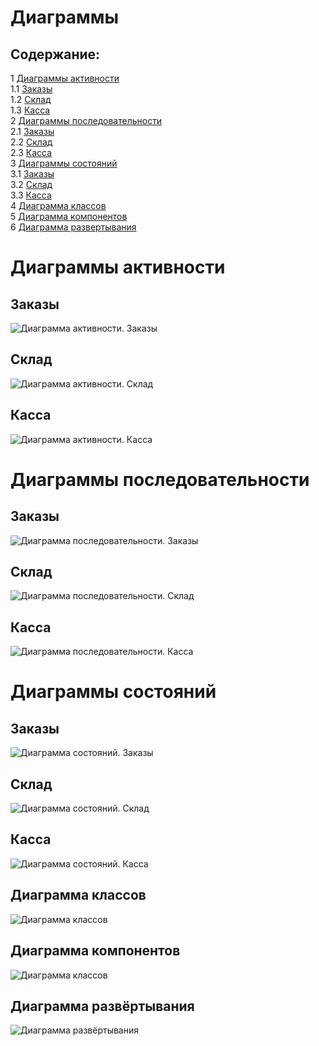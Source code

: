 # Диаграммы
## Содержание:
1 [Диаграммы активности](#activity)\
1.1 [Заказы](#activity_br)\
1.2 [Склад](#activity_si)\
1.3 [Касса](#activity_h)\
2 [Диаграммы последовательности](#sequence)\
2.1 [Заказы](#sequence_br)\
2.2 [Склад](#sequence_si)\
2.3 [Касса](#sequence_h)\
3 [Диаграммы состояний](#sm)\
3.1 [Заказы](#sm_br)\
3.2 [Склад](#sm_si)\
3.3 [Касса](#sm_h)\
4 [Диаграмма классов](#class)\
5 [Диаграмма компонентов](#component)\
6 [Диаграмма развертывания](#deployment)



<a name="activity"/>

# Диаграммы активности

<a name="activity_br"/>

## Заказы
![Диаграмма активности. Заказы](https://github.com/MaksimLT94/grocery-store/blob/master/diagrams/bye1/activ.png)

<a name="activity_si"/>

## Склад
![Диаграмма активности. Склад](https://github.com/MaksimLT94/grocery-store/blob/master/diagrams/Stock/activ.png)

<a name="activity_h"/>

## Касса
![Диаграмма активности. Касса](https://github.com/MaksimLT94/grocery-store/blob/master/diagrams/Cashir/cash%20activ.png)

<a name="sequence"/>

# Диаграммы последовательности

<a name="sequence_br"/>

## Заказы
![Диаграмма последовательности. Заказы](https://github.com/MaksimLT94/grocery-store/blob/master/diagrams/bye1/seq.png)

<a name="sequence_si"/>

## Склад
![Диаграмма последовательности. Склад](https://github.com/MaksimLT94/grocery-store/blob/master/diagrams/Stock/seq.png)


<a name="sequence_h"/>

## Касса
![Диаграмма последовательности. Касса](https://github.com/MaksimLT94/grocery-store/blob/master/diagrams/Cashir/cash%20seq.png)

<a name="sm"/>

# Диаграммы состояний

<a name="sm_br"/>

## Заказы
![Диаграмма состояний. Заказы](https://github.com/MaksimLT94/grocery-store/blob/master/diagrams/bye1/state.png)

<a name="sm_si"/>

## Склад
![Диаграмма состояний. Склад](https://github.com/MaksimLT94/grocery-store/blob/master/diagrams/Stock/state.png)


<a name="sm_h"/>

## Касса
![Диаграмма состояний. Касса](https://github.com/MaksimLT94/grocery-store/blob/master/diagrams/Cashir/cash%20state.png)

<a name="class"/>

## Диаграмма классов
![Диаграмма классов](https://github.com/MaksimLT94/grocery-store/blob/master/diagrams/class/class.png)

<a name="component"/>

## Диаграмма компонентов
![Диаграмма классов](https://github.com/AndreiP88/Mind-games/blob/master/Documents/Diagramms/Images/CompD.png)

<a name="deployment"/>

## Диаграмма развёртывания
![Диаграмма развёртывания](https://github.com/AndreiP88/Mind-games/blob/master/Documents/Diagramms/Images/DD.png)
